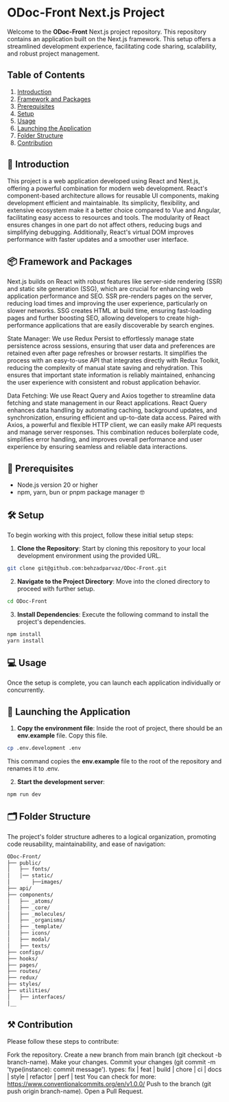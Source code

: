 # ODoc-Front Next.js Project

Welcome to the **ODoc-Front** Next.js project repository. This repository contains an application built on the Next.js framework. This setup offers a streamlined development experience, facilitating code sharing, scalability, and robust project management.

## Table of Contents

1.  [Introduction](#introduction)
2.  [Framework and Packages](#Framework-and-Packages)
3.  [Prerequisites](#prerequisites)
4.  [Setup](#setup)
5.  [Usage](#usage)
6.  [Launching the Application](#launching-the-application)
7.  [Folder Structure](#folder-structure)
8.  [Contribution](#Contribution)

## 👋 Introduction

This project is a web application developed using React and Next.js, offering a powerful combination for modern web development. React's component-based architecture allows for reusable UI components, making development efficient and maintainable. Its simplicity, flexibility, and extensive ecosystem make it a better choice compared to Vue and Angular, facilitating easy access to resources and tools. The modularity of React ensures changes in one part do not affect others, reducing bugs and simplifying debugging. Additionally, React's virtual DOM improves performance with faster updates and a smoother user interface.

## 📦 Framework and Packages

Next.js builds on React with robust features like server-side rendering (SSR) and static site generation (SSG), which are crucial for enhancing web application performance and SEO. SSR pre-renders pages on the server, reducing load times and improving the user experience, particularly on slower networks. SSG creates HTML at build time, ensuring fast-loading pages and further boosting SEO, allowing developers to create high-performance applications that are easily discoverable by search engines.

State Manager: We use Redux Persist to effortlessly manage state persistence across sessions, ensuring that user data and preferences are retained even after page refreshes or browser restarts. It simplifies the process with an easy-to-use API that integrates directly with Redux Toolkit, reducing the complexity of manual state saving and rehydration. This ensures that important state information is reliably maintained, enhancing the user experience with consistent and robust application behavior.

Data Fetching: We use React Query and Axios together to streamline data fetching and state management in our React applications. React Query enhances data handling by automating caching, background updates, and synchronization, ensuring efficient and up-to-date data access. Paired with Axios, a powerful and flexible HTTP client, we can easily make API requests and manage server responses. This combination reduces boilerplate code, simplifies error handling, and improves overall performance and user experience by ensuring seamless and reliable data interactions.

## 🤔 Prerequisites

- Node.js version 20 or higher
- npm, yarn, bun or pnpm package manager 🤓

## 🛠️ Setup

To begin working with this project, follow these initial setup steps:

1.  **Clone the Repository**: Start by cloning this repository to your local development environment using the provided URL.

```bash
git clone git@github.com:behzadparvaz/ODoc-Front.git
```

2.  **Navigate to the Project Directory**: Move into the cloned directory to proceed with further setup.

```bash
cd ODoc-Front
```

3.  **Install Dependencies**: Execute the following command to install the project's dependencies.

```bash
npm install
yarn install
```

## 💻 Usage

Once the setup is complete, you can launch each application individually or concurrently.

## 🚀 Launching the Application

1.  **Copy the environment file**:
    Inside the root of project, there should be an **env.example** file. Copy this file.

```bash
cp .env.development .env
```

This command copies the **env.example** file to the root of the repository and renames it to .env.

2.  **Start the development server**:

```bash
npm run dev
```

## 🗂️ Folder Structure

The project's folder structure adheres to a logical organization, promoting code reusability, maintainability, and ease of navigation:

```bash
ODoc-Front/
├── public/
│   ├── fonts/
│   │── static/
│       ├──images/
├── api/
├── components/
│   ├── _atoms/
│   ├── _core/
│   ├── _molecules/
│   ├── _organisms/
│   ├── _template/
│   ├── icons/
│   ├── modal/
│   ├── texts/
├── configs/
├── hooks/
├── pages/
├── routes/
├── redux/
├── styles/
├── utilities/
│   ├── interfaces/
│__

```

## ⚒️ Contribution

Please follow these steps to contribute:

Fork the repository.
Create a new branch from main branch (git checkout -b branch-name).
Make your changes.
Commit your changes (git commit -m 'type(instance): commit message').
types: fix | feat | build | chore | ci | docs | style | refactor | perf | test
You can check for more: https://www.conventionalcommits.org/en/v1.0.0/
Push to the branch (git push origin branch-name).
Open a Pull Request.
